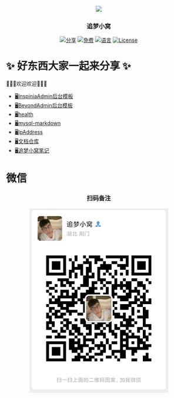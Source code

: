 <p align="center"><img src="https://avatars2.githubusercontent.com/u/31272102" width="100"></p>
<h3 align="center">追梦小窝</h3>
<p align="center">
<a href="https://github.com/iszmxw/"><img src="https://img.shields.io/badge/%E5%88%86-%E4%BA%AB-green?logo=symantec&style=plastic" alt="分享"></a>
<a href="https://github.com/iszmxw/"><img src="https://img.shields.io/badge/%E5%85%8D%E8%B4%B9-100%25-brightgreen" alt="免费"></a>
<a href="https://github.com/iszmxw/"><img src="https://img.shields.io/badge/%E8%AF%AD%E8%A8%80-markdown-blue" alt="语言"></a>
<a href="https://github.com/iszmxw/"><img src="https://img.shields.io/badge/License-MIT-red" alt="License"></a>
</p>

# ✨ 好东西大家一起来分享 ✨ 

👋👋👋欢迎欢迎👋👋👋


- [🖥InspiniaAdmin后台模板](https://github.com/iszmxw/InspiniaAdmin)
- [🖥BeyondAdmin后台模板](https://github.com/iszmxw/BeyondAdmin)
- [🖥health](https://github.com/iszmxw/health)
- [🖥mysql-markdown](https://github.com/iszmxw/mysql-markdown)
- [🖥IpAddress](https://github.com/iszmxw/IpAddress)
- [🖥文档仓库](https://github.com/iszmxw/iszmxw.github.io)
- [🖥追梦小窝笔记](https:iszmxw.github.io/studys)

# 微信

<h3 align="center">扫码备注</h3>
<p align="center"><img src="https://raw.githubusercontent.com/iszmxw/iszmxw/master/static/images/wx.png"></p>
